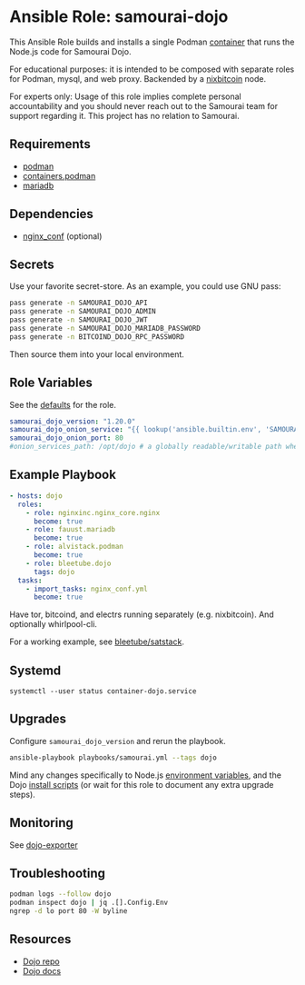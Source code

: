 # Ansible Role: samourai-dojo

This Ansible Role builds and installs a single Podman [container](https://github.com/samourai/docker) that runs the Node.js code for Samourai Dojo.

For educational purposes: it is intended to be composed with separate roles for Podman, mysql, and web proxy. Backended by a [nixbitcoin](https://github.com/fort-nix/nix-bitcoin) node. 

For experts only: Usage of this role implies complete personal accountability and you should never reach out to the Samourai team for support regarding it. This project has no relation to Samourai.

## Requirements

* [podman](docs/PODMAN.md)
* [containers.podman](https://github.com/containers/ansible-podman-collections)
* [mariadb](docs/DATABASE.md)

## Dependencies

* [nginx_conf](docs/NGINX.md) (optional)

## Secrets

Use your favorite secret-store. As an example, you could use GNU pass:

```bash
pass generate -n SAMOURAI_DOJO_API
pass generate -n SAMOURAI_DOJO_ADMIN
pass generate -n SAMOURAI_DOJO_JWT
pass generate -n SAMOURAI_DOJO_MARIADB_PASSWORD
pass generate -n BITCOIND_DOJO_RPC_PASSWORD
```

Then source them into your local environment.

## Role Variables

See the [defaults](defaults/main.yml) for the role.

```yaml
samourai_dojo_version: "1.20.0"
samourai_dojo_onion_service: "{{ lookup('ansible.builtin.env', 'SAMOURAI_DOJO_ONION') }}"
samourai_dojo_onion_port: 80
#onion_services_path: /opt/dojo # a globally readable/writable path where the hsv3 hostname will be copied (optional)
```

## Example Playbook

```yaml
- hosts: dojo
  roles:
    - role: nginxinc.nginx_core.nginx
      become: true
    - role: fauust.mariadb
      become: true
    - role: alvistack.podman
      become: true
    - role: bleetube.dojo
      tags: dojo
  tasks:
    - import_tasks: nginx_conf.yml
      become: true
```

Have tor, bitcoind, and electrs running separately (e.g. nixbitcoin). And optionally whirlpool-cli.

For a working example, see [bleetube/satstack](https://github.com/bleetube/satstack).

## Systemd

```
systemctl --user status container-dojo.service
```

## Upgrades

Configure `samourai_dojo_version` and rerun the playbook.

```bash
ansible-playbook playbooks/samourai.yml --tags dojo
```

Mind any changes specifically to Node.js [environment variables](https://code.samourai.io/dojo/samourai-dojo/-/tree/master/docker/my-dojo/node), and the Dojo [install scripts](https://code.samourai.io/dojo/samourai-dojo/-/tree/master/docker/my-dojo/install) (or wait for this role to document any extra upgrade steps).

## Monitoring

See [dojo-exporter](https://github.com/bleetube/dojo_exporter)

## Troubleshooting

```bash
podman logs --follow dojo
podman inspect dojo | jq .[].Config.Env
ngrep -d lo port 80 -W byline
```

## Resources

* [Dojo repo](https://code.samourai.io/dojo/samourai-dojo)
* [Dojo docs](https://docs.samourai.io/en/dojo)